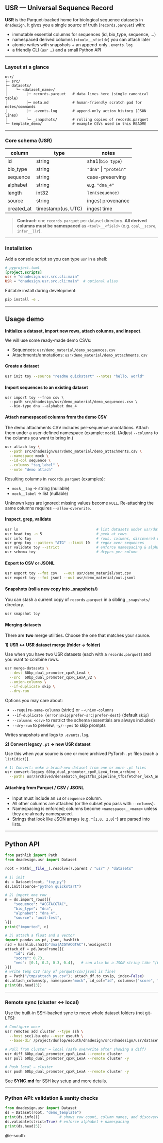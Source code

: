 ## USR — Universal Sequence Record

**USR** is the Parquet-backed home for biological sequence datasets in `dnadesign`. It gives you a single source of truth (`records.parquet`) with:

- immutable essential columns for sequences (id, bio_type, sequence, …)
- namespaced derived columns (`<tool>__<field>`) you can attach later
- atomic writes with snapshots + an append-only `.events.log`
- a friendly CLI (`usr …`) and a small Python API

---

### Layout at a glance

```text
usr/
├─ src/
├─ datasets/
│    └─ <dataset_name>/
│         ├─ records.parquet   # data lives here (single canonical table)
│         ├─ meta.md           # human-friendly scratch pad for notes/commands
│         ├─ .events.log       # append-only action history (JSON lines)
│         └─ _snapshots/       # rolling copies of records.parquet
└─ template_demo/              # example CSVs used in this README
````

---

### Core schema (USR)

| column      | type               | notes                  | 
| ----------- | ------------------ | ---------------------- | 
| id          | string             | sha1(`bio_type`)        | 
| bio\_type   | string             | `"dna"` \| `"protein"` | 
| sequence    | string             | case-preserving        | 
| alphabet    | string             | e.g. `"dna_4"`         | 
| length      | int32              | `len(sequence)`        | 
| source      | string             | ingest provenance      | 
| created\_at | timestamp(us, UTC) | ingest time            | 

> **Contract:** one `records.parquet` per dataset directory.
> **All derived columns must be namespaced** as `<tool>__<field>` (e.g. `opal__score`, `infer__llr`).

---

### Installation

Add a console script so you can type `usr` in a shell:

```toml
# pyproject.toml
[project.scripts]
usr = "dnadesign.usr.src.cli:main"
USR = "dnadesign.usr.src.cli:main"  # optional alias
```

Editable install during development:

```bash
pip install -e .
```

---

##  Usage demo

**Initialize a dataset, import new rows, attach columns, and inspect.**

We will use some ready-made demo CSVs:

* Sequences: `usr/demo_material/demo_sequences.csv`
* Attachments/annotations: `usr/demo_material/demo_attachments.csv`

#### Create a dataset

```bash
usr init toy --source "readme quickstart" --notes "hello, world"
```

#### Import sequences to an existing dataset

```bach
usr import toy --from csv \
  --path src/dnadesign/usr/demo_material/demo_sequences.csv \
  --bio-type dna --alphabet dna_4
```

#### Attach namespaced columns from the demo CSV

The demo attachments CSV includes per-sequence annotations. Attach them under a user-defined namespace (example: `mock`).
(Adjust `--columns` to the columns you want to bring in.)

```bash
usr attach toy \
  --path src/dnadesign/usr/demo_material/demo_attachments.csv \
  --namespace mock \
  --id-col sequence \
  --columns "tag,label" \
  --note "demo attach"
```

Resulting columns in `records.parquet` (examples):

* `mock__tag`        → string (nullable)
* `mock__label` → list<float> (nullable)

Unknown keys are ignored; missing values become `NULL`.
Re-attaching the same columns requires `--allow-overwrite`.

#### Inspect, grep, validate

```bash
usr ls                                    # list datasets under usr/datasets
usr head toy -n 5                         # peek at rows
usr info toy                              # rows, columns, discovered namespaces
usr grep toy --pattern "ATG" --limit 10   # regex over sequences
usr validate toy --strict                 # enforce namespacing & alphabet strictly
usr schema toy                            # dtypes per column
```

#### Export to CSV or JSONL

```bash
usr export toy --fmt csv   --out usr/demo_material/out.csv
usr export toy --fmt jsonl --out usr/demo_material/out.jsonl
```

#### Snapshots (roll a new copy into _snapshots/)
You can stash a current copy of `records.parquet` in a sibling `_snapshots/` directory.
```bash
usr snapshot toy
```

#### Merging datasets

There are **two** merge utilities. Choose the one that matches your source.

**1) USR ↔ USR dataset merge (folder → folder)**

Use when you have two USR datasets (each with a `records.parquet`) and you want to combine rows.

```bash
usr merge-datasets \
  --dest 60bp_dual_promoter_cpxR_LexA \
  --src  60bp_dual_promoter_cpxR_LexA_v2 \
  --union-columns \
  --if-duplicate skip \
  --dry-run
```

Options you may care about:

* `--require-same-columns` (strict) or `--union-columns`
* `--if-duplicate {error|skip|prefer-src|prefer-dest}` (default `skip`)
* `--columns <csv>` to restrict the schema (essentials are always included)
* `--dry-run` to preview, `-y/--yes` to skip prompts

Writes snapshots and logs to `.events.log`.

**2) Convert legacy `.pt` → new USR dataset**

Use this when your source is one or more archived PyTorch `.pt` files (each a `list[dict]`).

```bash
# 1) Convert: make a brand-new dataset from one or more .pt files
usr convert-legacy 60bp_dual_promoter_cpxR_LexA_from_archive \
  --paths usr/archived/densebatch_deg2tfbs_pipeline_tfbsfetcher_lexA_and_cpxR_n10000/densegenbatch_lexA_and_cpxR_n10000.pt
```

#### Attaching from Parquet / CSV / JSONL

* Input must include an `id` or `sequence` column.
* All other columns are attached (or the subset you pass with `--columns`).
* Namespacing is enforced; columns become `<namespace>__<name>` unless they are already namespaced.
* Strings that look like JSON arrays (e.g. `"[1.0, 2.0]"`) are parsed into lists.

---

## Python API

```python
from pathlib import Path
from dnadesign.usr import Dataset

root = Path(__file__).resolve().parent / "usr" / "datasets"

# 1) init
ds = Dataset(root, "toy_py")
ds.init(source="python quickstart")

# 2) import one row
n = ds.import_rows([{
    "sequence": "ACGTACGTAC",
    "bio_type": "dna",
    "alphabet": "dna_4",
    "source": "unit-test",
}])
print("imported", n)

# 3) attach a float and a vector
import pandas as pd, json, hashlib
rid = hashlib.sha1(b"dna|ACGTACGTAC").hexdigest()
attach_df = pd.DataFrame([{
    "id": rid,
    "score": 0.73,
    "vec": [0.1, 0.2, 0.3, 0.4],   # can also be a JSON string like "[0.1,0.2,0.3,0.4]"
}])
# write temp CSV (any of parquet/csv/jsonl is fine)
p = Path("/tmp/attach_py.csv"); attach_df.to_csv(p, index=False)
ds.attach_columns(p, namespace="mock", id_col="id", columns=["score", "vec"])
print(ds.head(3))
```

---

### Remote sync (cluster ↔ local)

Use the built-in SSH-backed sync to move whole dataset folders (not git-LFS):

```bash
# Configure once
usr remotes add cluster --type ssh \
  --host scc1.bu.edu --user esouth \
  --base-dir /project/dunlop/esouth/dnadesign/src/dnadesign/usr/datasets

# Pull from cluster → local (safe overwrite after showing a diff)
usr diff 60bp_dual_promoter_cpxR_LexA --remote cluster
usr pull 60bp_dual_promoter_cpxR_LexA --remote cluster -y

# Push local → cluster
usr push 60bp_dual_promoter_cpxR_LexA --remote cluster -y
```

See **SYNC.md** for SSH key setup and more details.

---

### Python API: validation & sanity checks

```python
from dnadesign.usr import Dataset
ds = Dataset(root, "demo_template")
print(ds.info())         # shows row count, column names, and discovered namespaces
ds.validate(strict=True) # enforce alphabet + namespacing
print(ds.head(5))
```

@e-south

